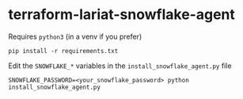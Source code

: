 # terraform-lariat-snowflake-agent

Requires `python3` (in a venv if you prefer)

`pip install -r requirements.txt`

Edit the `SNOWFLAKE_*` variables in the `install_snowflake_agent.py` file

`SNOWFLAKE_PASSWORD=<your_snowflake_password> python install_snowflake_agent.py`
